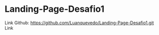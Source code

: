 # Landing-Page-Desafio1

Link Github: https://github.com/Luanquevedo/Landing-Page-Desafio1.git
Link
